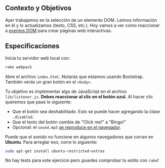 ## Contexto y Objetivos

Ayer trabajamos en la selección de un elemento DOM. Leímos información en él y lo actualizamos (texto, CSS, etc.). Hoy vamos a ver como reaccionar a [eventos DOM](https://developer.mozilla.org/en-US/docs/Web/Events) para crear páginas web interactivas.

## Especificaciones

Inicia tu servidor web local con:

```bash
rake webpack
```

Abre el archivo `index.html`. Notarás que estamos usando Bootstrap. También verás un gran botón en el `<body>`.

Tu objetivo es implementar algo de JavaScript en el archivo `lib/listener.js`. **Debes reaccionar al clic en el botón azul.** Al hacer clic queremos que pase lo siguiente:

- Que el botón sea deshabilitado. Esto se puede hacer agregando la clase `.disabled`.
- Que el texto del botón cambie de "Click me!" a "Bingo!"
- Opcional: el `sound.mp3` [se reproduce en el navegador](https://stackoverflow.com/questions/9419263/playing-audio-with-javascript).

Puede que el sonido no funcione en algunos navegadores que corran en **Ubuntu**. Para arreglar eso, corre lo siguiente:

```bash
sudo apt-get install ubuntu-restricted-extras
```

No hay tests para este ejercicio pero ¡puedes comprobar tu estilo con `rake`!
